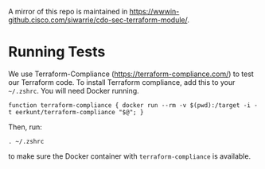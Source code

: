 A mirror of this repo is maintained in https://wwwin-github.cisco.com/siwarrie/cdo-sec-terraform-module/.

# Running Tests

We use Terraform-Compliance (https://terraform-compliance.com/) to test our Terraform code. To install Terraform compliance, add this to your `~/.zshrc`. You will need Docker running.

```
function terraform-compliance { docker run --rm -v $(pwd):/target -i -t eerkunt/terraform-compliance "$@"; }
```

Then, run:
```
. ~/.zshrc
```
to make sure the Docker container with `terraform-compliance` is available.